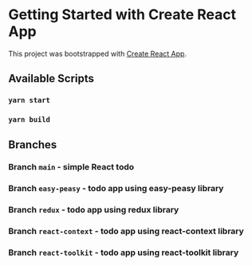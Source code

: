 # Getting Started with Create React App

This project was bootstrapped with [Create React App](https://github.com/facebook/create-react-app).

## Available Scripts

### `yarn start`

### `yarn build`

## Branches

### Branch `main` - simple React todo

### Branch `easy-peasy` - todo app using easy-peasy library

### Branch `redux` - todo app using redux library

### Branch `react-context` - todo app using react-context library

### Branch `react-toolkit` - todo app using react-toolkit library
